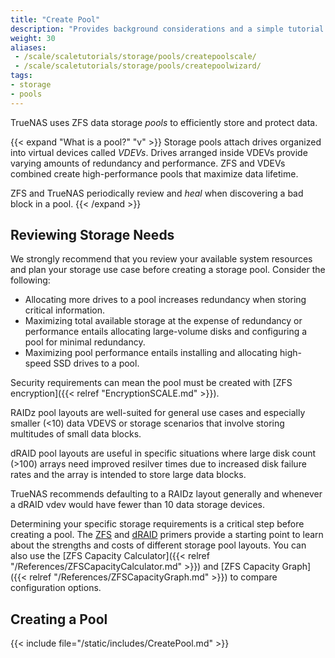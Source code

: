 ```yaml
---
title: "Create Pool"
description: "Provides background considerations and a simple tutorial on creating storage pools in TrueNAS SCALE."
weight: 30
aliases:
 - /scale/scaletutorials/storage/pools/createpoolscale/
 - /scale/scaletutorials/storage/pools/createpoolwizard/
tags:
- storage
- pools
---
```


TrueNAS uses ZFS data storage *pools* to efficiently store and protect data.

{{< expand "What is a pool?" "v" >}}
Storage pools attach drives organized into virtual devices called *VDEVs*.
Drives arranged inside VDEVs provide varying amounts of redundancy and performance.
ZFS and VDEVs combined create high-performance pools that maximize data lifetime.

ZFS and TrueNAS periodically review and *heal* when discovering a bad block in a pool.
{{< /expand >}}

## Reviewing Storage Needs
We strongly recommend that you review your available system resources and plan your storage use case before creating a storage pool. Consider the following:
* Allocating more drives to a pool increases redundancy when storing critical information.
* Maximizing total available storage at the expense of redundancy or performance entails allocating large-volume disks and configuring a pool for minimal redundancy.
* Maximizing pool performance entails installing and allocating high-speed SSD drives to a pool.

Security requirements can mean the pool must be created with [ZFS encryption]({{< relref "EncryptionSCALE.md" >}}).

RAIDz pool layouts are well-suited for general use cases and especially smaller (<10) data VDEVS or storage scenarios that involve storing multitudes of small data blocks.

dRAID pool layouts are useful in specific situations where large disk count (>100) arrays need improved resilver times due to increased disk failure rates and the array is intended to store large data blocks.

TrueNAS recommends defaulting to a RAIDz layout generally and whenever a dRAID vdev would have fewer than 10 data storage devices.

Determining your specific storage requirements is a critical step before creating a pool.
The [ZFS](https://www.truenas.com/docs/references/zfsprimer/) and [dRAID](https://www.truenas.com/docs/references/draidprimer/) primers provide a starting point to learn about the strengths and costs of different storage pool layouts.
You can also use the [ZFS Capacity Calculator]({{< relref "/References/ZFSCapacityCalculator.md" >}}) and [ZFS Capacity Graph]({{< relref "/References/ZFSCapacityGraph.md" >}}) to compare configuration options.

## Creating a Pool

{{< include file="/static/includes/CreatePool.md" >}}
